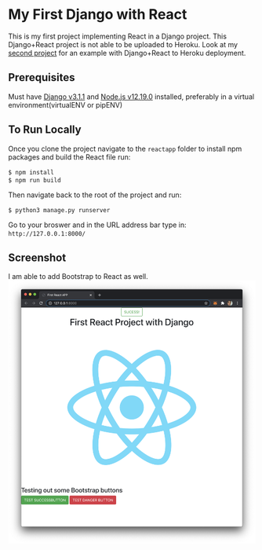 # My First Django with React
This is my first project implementing React in a Django project. This Django+React project is not able to be uploaded to Heroku. Look at my [second project](https://github.com/caocmai/django-react-heroku) for an example with Django+React to Heroku deployment.

## Prerequisites
Must have [Django v3.1.1](https://docs.djangoproject.com/en/3.1/topics/install/) and [Node.js v12.19.0](https://nodejs.org/en/) installed, preferably in a virtual environment(virtualENV or pipENV)

## To Run Locally
Once you clone the project navigate to the `reactapp` folder to install npm packages and build the React file run:
```
$ npm install
$ npm run build
```

Then navigate back to the root of the project and run:
```
$ python3 manage.py runserver
```

Go to your broswer and in the URL address bar type in: 
`http://127.0.0.1:8000/`

## Screenshot
I am able to add Bootstrap to React as well.
![](screenshot.png)
